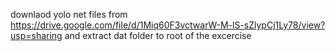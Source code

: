 downlaod yolo net files from 
https://drive.google.com/file/d/1Miq60F3vctwarW-M-lS-sZlypCj1Ly78/view?usp=sharing
and extract dat folder to root of the excercise
